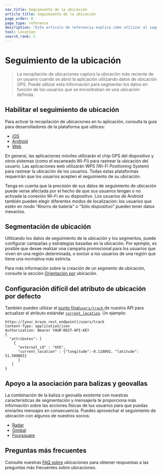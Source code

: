 ```yaml
---
nav_title: Seguimiento de la ubicación
article_title: Seguimiento de la ubicación
page_order: 0
page_type: reference
description: "Este artículo de referencia explica cómo utilizar el seguimiento de la ubicación y la orientación por ubicación en sus aplicaciones y qué socios admiten el seguimiento de la ubicación."
tool: Location
search_rank: 2
---
```


# Seguimiento de la ubicación

> La recopilación de ubicaciones captura la ubicación más reciente de un usuario cuando se abrió la aplicación utilizando datos de ubicación GPS. Puede utilizar esta información para segmentar los datos en función de los usuarios que se encontraban en una ubicación definida. 

## Habilitar el seguimiento de ubicación

Para activar la recopilación de ubicaciones en tu aplicación, consulta la guía para desarrolladores de la plataforma que utilices:

- [iOS][2]
- [Android][3]
- [Web][4]

En general, las aplicaciones móviles utilizarán el chip GPS del dispositivo y otros sistemas (como el escaneado Wi-Fi) para rastrear la ubicación del usuario. Las aplicaciones web utilizarán WPS (Wi-Fi Positioning System) para rastrear la ubicación de los usuarios. Todas estas plataformas requerirán que los usuarios acepten el seguimiento de su ubicación.

Tenga en cuenta que la precisión de sus datos de seguimiento de ubicación puede verse afectada por el hecho de que sus usuarios tengan o no activada la conexión Wi-Fi en su dispositivo. Los usuarios de Android también pueden elegir diferentes modos de localización: los usuarios que estén en modo "Ahorro de batería" o "Sólo dispositivo" pueden tener datos inexactos. 

## Segmentación de ubicación

Utilizando los datos de seguimiento de la ubicación y los segmentos, puede configurar campañas y estrategias basadas en la ubicación. Por ejemplo, es posible que desee realizar una campaña promocional para los usuarios que viven en una región determinada, o excluir a los usuarios de una región que tiene una normativa más estricta.

Para más información sobre la creación de un segmento de ubicación, consulte la sección [Orientación por][1] ubicación.

## Configuración difícil del atributo de ubicación por defecto

También puedes utilizar el [punto final`users/track` ][8] de nuestra API para actualizar el atributo estándar [`current_location`][9]. Un ejemplo: 
```
https://[your_braze_rest_endpoint]/users/track
Content-Type: application/json
Authorization: Bearer YOUR-REST-API-KEY
{
  "attributes": [ 
 	{
 	  "external_id" : "XXX",
 	  "current_location" : {"longitude":-0.118092, "latitude": 51.509865}
      }
   ]
}
```

## Apoyo a la asociación para balizas y geovallas

La combinación de la baliza o geovalla existente con nuestras características de segmentación y mensajería te proporciona más información sobre las acciones físicas de tus usuarios para que puedas enviarles mensajes en consecuencia. Puedes aprovechar el seguimiento de ubicación con algunos de nuestros socios: 

- [Radar][6]
- [Gimbal][10]
- [Foursquare][7]

## Preguntas más frecuentes

Consulte nuestras [FAQ sobre][11] ubicaciones para obtener respuestas a las preguntas más frecuentes sobre ubicaciones.

[1]: {{site.baseurl}}/user_guide/engagement_tools/segments/location_targeting/
[2]: {{site.baseurl}}/developer_guide/platform_integration_guides/swift/analytics/location_tracking/
[3]: {{site.baseurl}}/developer_guide/platform_integration_guides/android/analytics/location_tracking/
[4]: {{site.baseurl}}/developer_guide/platform_integration_guides/web/analytics/location_tracking/
[6]: {{site.baseurl}}/partners/data_augmentation/contextual_location/radar/
[7]: {{site.baseurl}}/partners/data_augmentation/contextual_location/foursquare/
[8]: {{site.baseurl}}/api/endpoints/user_data/post_user_track/
[9]: {{site.baseurl}}/api/objects_filters/user_attributes_object/
[10]: {{site.baseurl}}/partners/data_augmentation/contextual_location/gimbal/
[11]: {{site.baseurl}}/user_guide/engagement_tools/locations_and_geofences/faqs/#locations
